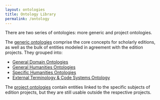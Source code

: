 ```yaml
---
layout: ontologies
title: Ontology Library
permalink: /ontology
---
```


There are two series of ontologies: more generic and project ontologies.

The [generic ontologies](#generic-ontologies) comprise the core concepts for scholarly editions, as well as the bulk of entities modeled in agreement with the edition projects. They grouped into: 
- [General Domain Ontologies](#general-domain)
- [General Humanities Ontologies](#general-humanities)
- [Specific Humanities Ontologies](#specific-humanities)
- [External Terminology & Code Systems Ontology](#external-ontologies)

The [project ontologies](#project-ontologies) contain entities linked to the specific subjects of edition projects, but they are still usable outside the respective projects.
